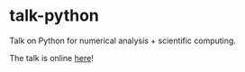 talk-python
===========

Talk on Python for numerical analysis + scientific computing.

The talk is online [here](http://andrenarchy.github.io/talk-python)!
